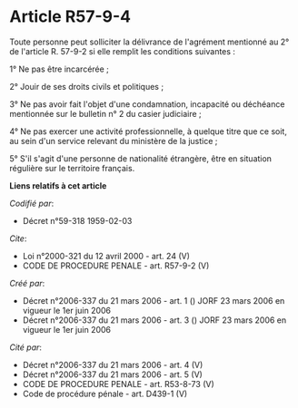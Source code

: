 # Article R57-9-4

Toute personne peut solliciter la délivrance de l'agrément mentionné au 2° de l'article R. 57-9-2 si elle remplit les
conditions suivantes :

1° Ne pas être incarcérée ;

2° Jouir de ses droits civils et politiques ;

3° Ne pas avoir fait l'objet d'une condamnation, incapacité ou déchéance mentionnée sur le bulletin n° 2 du casier
judiciaire ;

4° Ne pas exercer une activité professionnelle, à quelque titre que ce soit, au sein d'un service relevant du ministère de la
justice ;

5° S'il s'agit d'une personne de nationalité étrangère, être en situation régulière sur le territoire français.

**Liens relatifs à cet article**

_Codifié par_:

  - Décret n°59-318 1959-02-03

_Cite_:

  - Loi n°2000-321 du 12 avril 2000 - art. 24 (V)
  - CODE DE PROCEDURE PENALE - art. R57-9-2 (V)

_Créé par_:

  - Décret n°2006-337 du 21 mars 2006 - art. 1 () JORF 23 mars 2006 en vigueur le 1er juin 2006
  - Décret n°2006-337 du 21 mars 2006 - art. 3 () JORF 23 mars 2006 en vigueur le 1er juin 2006

_Cité par_:

  - Décret n°2006-337 du 21 mars 2006 - art. 4 (V)
  - Décret n°2006-337 du 21 mars 2006 - art. 5 (V)
  - CODE DE PROCEDURE PENALE - art. R53-8-73 (V)
  - Code de procédure pénale - art. D439-1 (V)
